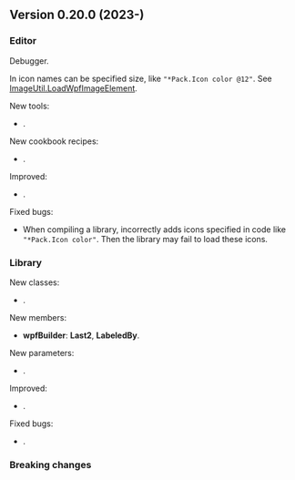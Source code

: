 ## Version 0.20.0 (2023-)

### Editor
Debugger.

In icon names can be specified size, like `"*Pack.Icon color @12"`. See [ImageUtil.LoadWpfImageElement]().



New tools:
- .

New cookbook recipes:
- .

Improved:
- .

Fixed bugs:
- When compiling a library, incorrectly adds icons specified in code like `"*Pack.Icon color"`. Then the library may fail to load these icons.

### Library
New classes:
- .

New members:
- **wpfBuilder**: **Last2**, **LabeledBy**.

New parameters:
- .

Improved:
- .

Fixed bugs:
- .

### Breaking changes
